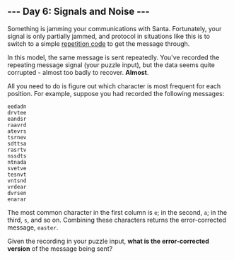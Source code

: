 ## --- Day 6: Signals and Noise ---
Something is jamming your communications with Santa. Fortunately, your signal is only partially jammed, and protocol in situations like this is to switch to a simple [repetition code](https://en.wikipedia.org/wiki/Repetition_code) to get the message through.
 
In this model, the same message is sent repeatedly. You've recorded the repeating message signal (your puzzle input), but the data seems quite corrupted - almost too badly to recover. **Almost**.
 
All you need to do is figure out which character is most frequent for each position. For example, suppose you had recorded the following messages:
 

```
eedadn
drvtee
eandsr
raavrd
atevrs
tsrnev
sdttsa
rasrtv
nssdts
ntnada
svetve
tesnvt
vntsnd
vrdear
dvrsen
enarar
```

 
The most common character in the first column is `e`; in the second, `a`; in the third, `s`, and so on. Combining these characters returns the error-corrected message, `easter`.
 
Given the recording in your puzzle input, **what is the error-corrected version** of the message being sent?
 